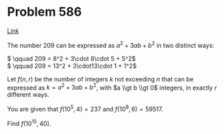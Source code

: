 # Problem 586

[Link](https://projecteuler.net/problem=586)

The number $209$ can be expressed as $a^2 + 3ab + b^2$ in two distinct ways: 

$ \\qquad 209 = 8^2 + 3\\cdot 8\\cdot 5 + 5^2$  
$ \\qquad 209 = 13^2 + 3\\cdot13\\cdot 1 + 1^2$ 

Let $f(n,r)$ be the number of integers $k$ not exceeding $n$ that can be expressed as $k=a^2 + 3ab + b^2$, with $a \\gt b \\gt 0$ integers, in exactly $r$ different ways. 

You are given that $f(10^5, 4) = 237$ and $f(10^8, 6) = 59517$. 

Find $f(10^{15}, 40)$.
